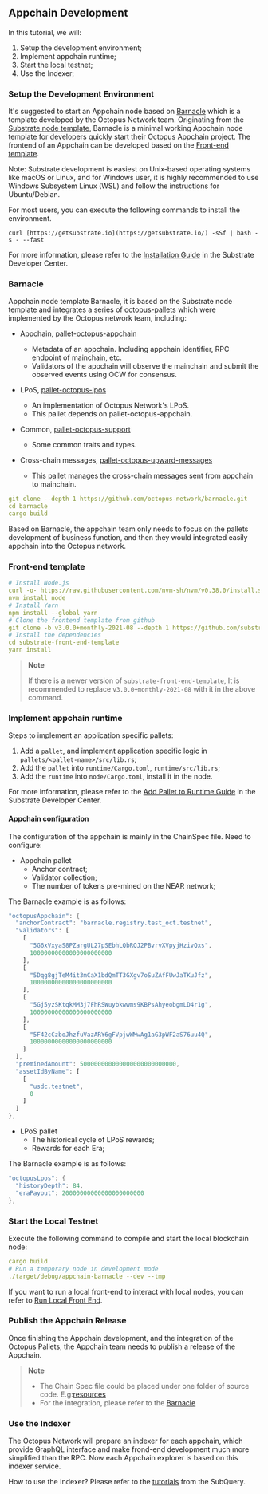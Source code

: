 ## Appchain Development

In this tutorial, we will:

1. Setup the development environment;
2. Implement appchain runtime;
3. Start the local testnet;
4. Use the Indexer;

### Setup the Development Environment

It's suggested to start an Appchain node based on [Barnacle](https://github.com/octopus-network/barnacle) which is a template developed by the Octopus Network team. Originating from the [Substrate node template](https://github.com/substrate-developer-hub/substrate-node-template), Barnacle is a minimal working Appchain node template for developers quickly start their Octopus Appchain project. The frontend of an Appchain can be developed based on the [Front-end template](https://github.com/substrate-developer-hub/substrate-front-end-template).

Note: Substrate development is easiest on Unix-based operating systems like macOS or Linux, and for Windows user, it is highly recommended to use Windows Subsystem Linux (WSL) and follow the instructions for Ubuntu/Debian.

For most users, you can execute the following commands to install the environment.

`curl [https://getsubstrate.io](https://getsubstrate.io/) -sSf | bash -s - --fast`

For more information, please refer to the [Installation Guide](https://substrate.dev/docs/en/knowledgebase/getting-started/) in the Substrate Developer Center.

### Barnacle

Appchain node template Barnacle, it is based on the Substrate node template and integrates a series of [octopus-pallets](https://github.com/octopus-network/octopus-pallets) which were implemented by the Octopus network team, including:

* Appchain, [pallet-octopus-appchain](https://github.com/octopus-network/octopus-pallets/tree/main/appchain)
    - Metadata of an appchain. Including appchain identifier, RPC endpoint of mainchain, etc.
    - Validators of the appchain will observe the mainchain and submit the observed events using OCW for consensus.

* LPoS, [pallet-octopus-lpos](https://github.com/octopus-network/octopus-pallets/tree/main/lpos)
    - An implementation of Octopus Network's LPoS.
    - This pallet depends on pallet-octopus-appchain.

* Common, [pallet-octopus-support](https://github.com/octopus-network/octopus-pallets/tree/main/support)
    - Some common traits and types.

* Cross-chain messages, [pallet-octopus-upward-messages](https://github.com/octopus-network/octopus-pallets/tree/main/upward-messages)
    - This pallet manages the cross-chain messages sent from appchain to mainchain.

```yaml
git clone --depth 1 https://github.com/octopus-network/barnacle.git
cd barnacle
cargo build
```

Based on Barnacle, the appchain team only needs to focus on the pallets development of business function, and then they would integrated easily appchain into the Octopus network.

### Front-end template

```yaml
# Install Node.js
curl -o- https://raw.githubusercontent.com/nvm-sh/nvm/v0.38.0/install.sh | bash
nvm install node
# Install Yarn
npm install --global yarn
# Clone the frontend template from github
git clone -b v3.0.0+monthly-2021-08 --depth 1 https://github.com/substrate-developer-hub/substrate-front-end-template
# Install the dependencies
cd substrate-front-end-template
yarn install
```

> **Note**
>
> If there is a newer version of `substrate-front-end-template`, It is recommended to replace `v3.0.0+monthly-2021-08` with it in the above command.

### Implement appchain runtime

Steps to implement an application specific pallets:

1. Add a `pallet`, and implement application specific logic in `pallets/<pallet-name>/src/lib.rs`;
2. Add the `pallet` into `runtime/Cargo.toml`, `runtime/src/lib.rs`;
3. Add the `runtime` into `node/Cargo.toml`, install it in the node.

For more information, please refer to the [Add Pallet to Runtime Guide](https://substrate.dev/docs/en/tutorials/add-a-pallet/) in the Substrate Developer Center.

#### Appchain configuration

The configuration of the appchain is mainly in the ChainSpec file. Need to configure:

* Appchain pallet
    - Anchor contract;
    - Validator collection;
    - The number of tokens pre-mined on the NEAR network;

The Barnacle example is as follows:

```Rust
"octopusAppchain": {
  "anchorContract": "barnacle.registry.test_oct.testnet",
  "validators": [
    [
      "5G6xVxyaS8PZargUL27pSEbhLQbRQJ2PBvrvXVpyjHzivQxs",
      10000000000000000000000
    ],
    [
      "5Dqg8gjTeM4it3mCaX1bdQmTT3GXgv7oSuZAfFUwJaTKuJfz",
      10000000000000000000000
    ],
    [
      "5Gj5yzSKtqkMM3j7FhRSWuybkwwms9KBPsAhyeobgmLD4r1g",
      10000000000000000000000
    ],
    [
      "5F42cCzboJhzfuVazARY6gFVpjwWMwAg1aG3pWF2aS76uu4Q",
      10000000000000000000000
    ]
  ],
  "preminedAmount": 500000000000000000000000000,
  "assetIdByName": [
    [
      "usdc.testnet",
      0
    ]
  ]
},
```

* LPoS pallet
    - The historical cycle of LPoS rewards;
    - Rewards for each Era;

The Barnacle example is as follows:

```Rust
"octopusLpos": {
  "historyDepth": 84,
  "eraPayout": 20000000000000000000000
},
```

### Start the Local Testnet

Execute the following command to compile and start the local blockchain node:

```yaml
cargo build
# Run a temporary node in development mode
./target/debug/appchain-barnacle --dev --tmp
```

If you want to run a local front-end to interact with local nodes, you can refer to [Run Local Front End](https://substrate.dev/docs/en/tutorials/create-your-first-substrate-chain/interact#start-the-front-end-template).

### Publish the Appchain Release

Once finishing the Appchain development, and the integration of the Octopus Pallets, the Appchain team needs to publish a release of the Appchain.

> **Note**
>
> * The Chain Spec file could be placed under one folder of source code. E.g:[resources](https://github.com/octopus-network/barnacle/tree/master/resources)
> * For the integration, please refer to the [Barnacle](https://github.com/octopus-network/barnacle)

### Use the Indexer

The Octopus Network will prepare an indexer for each appchain, which provide GraphQL interface and make frond-end development much more simplified than the RPC. Now each Appchain explorer is based on this indexer service.

How to use the Indexer? Please refer to the [tutorials](https://doc.subquery.network/tutorials_examples/run-indexer/) from the SubQuery.
